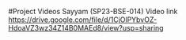 #Project Videos
Sayyam (SP23-BSE-014)
Video link https://drive.google.com/file/d/1CjOlPYbvOZ-HdoaVZ3wz34Z14B0MAEd8/view?usp=sharing

